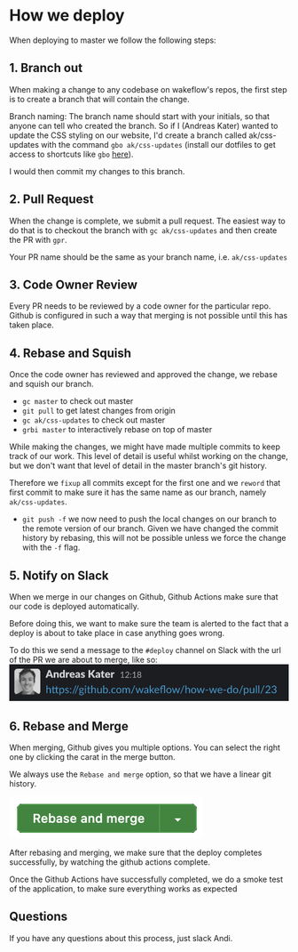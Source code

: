 # How we deploy

When deploying to master we follow the following steps:

## 1. Branch out

When making a change to any codebase on wakeflow's repos, the first step is to create a branch that will contain the change.

Branch naming:
The branch name should start with your initials, so that anyone can tell who created the branch. So if I (Andreas Kater) wanted to update the CSS styling on our website, I'd create a branch called ak/css-updates with the command `gbo ak/css-updates` (install our dotfiles to get access to shortcuts like `gbo` [here](/dotfiles.md)).

I would then commit my changes to this branch.

## 2. Pull Request

When the change is complete, we submit a pull request. The easiest way to do that is to checkout the branch with `gc ak/css-updates` and then create the PR with `gpr`.

Your PR name should be the same as your branch name, i.e. `ak/css-updates`

## 3. Code Owner Review

Every PR needs to be reviewed by a code owner for the particular repo. Github is configured in such a way that merging is not possible until this has taken place.  

## 4. Rebase and Squish

Once the code owner has reviewed and approved the change, we rebase and squish our branch.

* `gc master` to check out master
* `git pull` to get latest changes from origin
* `gc ak/css-updates` to check out master
* `grbi master` to interactively rebase on top of master

While making the changes, we might have made multiple commits to keep track of our work. This level of detail is useful whilst working on the change, but we don't want that level of detail in the master branch's git history. 

Therefore we `fixup` all commits except for the first one and we `reword` that first commit to make sure it has the same name as our branch, namely `ak/css-updates`.

* `git push -f` we now need to push the local changes on our branch to the remote version of our branch. Given we have changed the commit history by rebasing, this will not be possible unless we force the change with the `-f` flag.

## 5. Notify on Slack

When we merge in our changes on Github, Github Actions make sure that our code is deployed automatically. 

Before doing this, we want to make sure the team is alerted to the fact that a deploy is about to take place in case anything goes wrong. 

To do this we send a message to the `#deploy` channel on Slack with the url of the PR we are about to merge, like so:
![PR on slack](/images/slack-pr.png)

## 6. Rebase and Merge

When merging, Github gives you multiple options. You can select the right one by clicking the carat in the merge button. 
 
We always use the `Rebase and merge` option, so that we have a linear git history.

![rebase and merge](/images/rebase_and_merge.png)

After rebasing and merging, we make sure that the deploy completes successfully, by watching the github actions complete. 

Once the Github Actions have successfully completed, we do a smoke test of the application, to make sure everything works as expected


## Questions

If you have any questions about this process, just slack Andi.